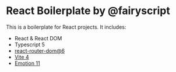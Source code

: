 # React Boilerplate by @fairyscript

This is a boilerplate for React projects. It includes:

- React & React DOM
- Typescript 5
- [react-router-dom@6](https://reactrouter.com/en/6.10.0/start/overview)
- [Vite 4](https://vitejs.dev/)
- [Emotion 11](https://emotion.sh/docs/introduction)
